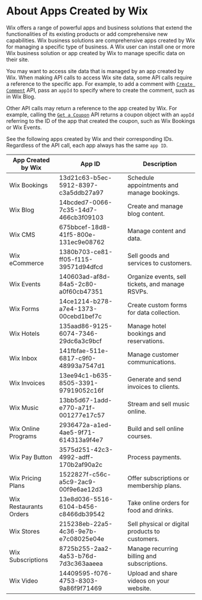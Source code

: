 # About Apps Created by Wix

Wix offers a range of powerful apps and business solutions that extend the functionalities of its existing products or add comprehensive new capabilities. Wix business solutions are comprehensive apps created by Wix for managing a specific type of business. A Wix user can install one or more Wix business solution or app created by Wix to manage specific data on their site. 

You may want to access site data that is managed by an app created by Wix. When making API calls to access Wix site data, some API calls require a reference to the specific app. For example, to add a comment with [`Create Comment`](https://dev.wix.com/docs/rest/api-reference/comments/comments/create-comment) API, pass an `appId` to specify where to create the comment, such as in Wix Blog. 

Other API calls may return a reference to the app created by Wix. For example, calling the [`Get a Coupon`](https://dev.wix.com/docs/rest/api-reference/coupons/coupons/get-a-coupon) API returns a coupon object with an `appId` referring to the ID of the app that created the coupon, such as Wix Bookings or Wix Events. 

See the following apps created by Wix and their corresponding IDs. Regardless of the API call, each app always has the same `app ID`.

| **App Created by Wix**   | **App ID**                           | **Description**                                  |
|--------------------------|--------------------------------------|--------------------------------------------------|
| Wix Bookings             | 13d21c63-b5ec-5912-8397-c3a5ddb27a97 | Schedule appointments and manage bookings.       |
| Wix Blog                 | 14bcded7-0066-7c35-14d7-466cb3f09103 | Create and manage blog content.                  |
| Wix CMS                  | 675bbcef-18d8-41f5-800e-131ec9e08762 | Manage content and data.                         |
| Wix eCommerce            | 1380b703-ce81-ff05-f115-39571d94dfcd | Sell goods and services to customers.            |
| Wix Events               | 140603ad-af8d-84a5-2c80-a0f60cb47351 | Organize events, sell tickets, and manage RSVPs. |
| Wix Forms                | 14ce1214-b278-a7e4-1373-00cebd1bef7c | Create custom forms for data collection.         |
| Wix Hotels               | 135aad86-9125-6074-7346-29dc6a3c9bcf | Manage hotel bookings and reservations.          |
| Wix Inbox                | 141fbfae-511e-6817-c9f0-48993a7547d1 | Manage customer communications.                  |
| Wix Invoices             | 13ee94c1-b635-8505-3391-97919052c16f | Generate and send invoices to clients.           |
| Wix Music                | 13bb5d67-1add-e770-a71f-001277e17c57 | Stream and sell music online.                    |
| Wix Online Programs      | 2936472a-a1ed-4ae5-9f71-614313a9f4e7 | Build and sell online courses.                   |
| Wix Pay Button           | 3575d251-42c3-4992-adff-170b2af90a2c | Process payments.                                |
| Wix Pricing Plans        | 1522827f-c56c-a5c9-2ac9-00f9e6ae12d3 | Offer subscriptions or membership plans.         |
| Wix Restaurants Orders   | 13e8d036-5516-6104-b456-c8466db39542 | Take online orders for food and drinks.          |
| Wix Stores               | 215238eb-22a5-4c36-9e7b-e7c08025e04e | Sell physical or digital products to customers.  |
| Wix Subscriptions        | 8725b255-2aa2-4a53-b76d-7d3c363aaeea | Manage recurring billing and subscriptions.      |
| Wix Video                | 14409595-f076-4753-8303-9a86f9f71469 | Upload and share videos on your website.         |
